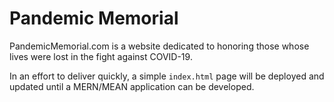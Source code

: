# Pandemic Memorial

PandemicMemorial.com is a website dedicated to honoring those whose lives were lost in the fight against COVID-19.

In an effort to deliver quickly, a simple `index.html` page will be deployed and updated until a MERN/MEAN application can be developed.